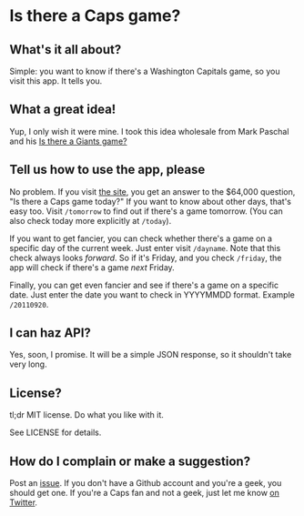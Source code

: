 # Is there a Caps game?

## What's it all about?

Simple: you want to know if there's a Washington Capitals game, so you visit this app. It tells you.

## What a great idea!

Yup, I only wish it were mine. I took this idea wholesale from Mark Paschal and his [Is there a Giants game?](http://isthereagiantsga.me/)

## Tell us how to use the app, please

No problem. If you visit [the site](http://isthereacapsga.me/), you get an answer to the $64,000 question, "Is there a Caps game today?" If you want to know about other days, that's easy too. Visit `/tomorrow` to find out if there's a game tomorrow. (You can also check today more explicitly at `/today`).

If you want to get fancier, you can check whether there's a game on a specific day of the current week. Just enter visit `/dayname`. Note that this check always looks *forward*. So if it's Friday, and you check `/friday`, the app will check if there's a game *next* Friday.

Finally, you can get even fancier and see if there's a game on a specific date. Just enter the date you want to check in YYYYMMDD format. Example `/20110920`.

## I can haz API?

Yes, soon, I promise. It will be a simple JSON response, so it shouldn't take very long.


## License?

tl;dr MIT license. Do what you like with it.

See LICENSE for details.

## How do I complain or make a suggestion?

Post an [issue](https://github.com/telemachus/isthereacapsgame/issues). If you don't have a Github account and you're a geek, you should get one. If you're a Caps fan and not a geek, just let me know [on Twitter](https://twitter.com/#!/telemachus).
